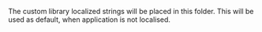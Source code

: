 The custom library localized strings will be placed in this folder.
This will be used as default, when application is not localised.
